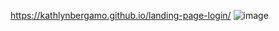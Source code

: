 https://kathlynbergamo.github.io/landing-page-login/
![image](https://github.com/user-attachments/assets/54fb20d7-1fc1-4df4-ac3a-82b621369393)
